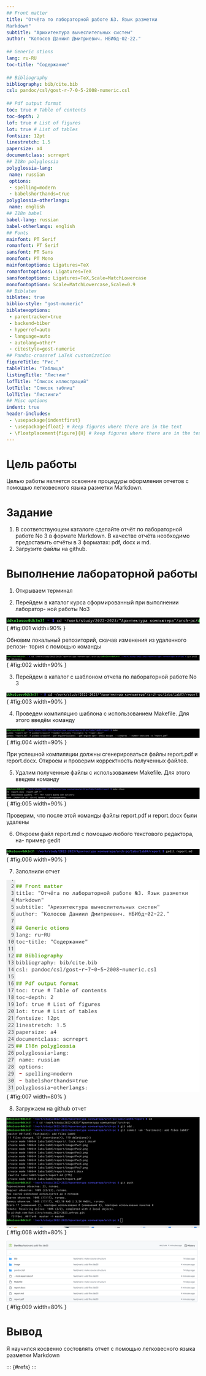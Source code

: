 ```yaml
---
## Front matter
title: "Отчёта по лабораторной работе №3. Язык разметки
Markdown"
subtitle: "Арихитектура вычеслительных систем"
author: "Колосов Даниил Дмитриевич. НБИбд-02-22."

## Generic otions
lang: ru-RU
toc-title: "Содержание"

## Bibliography
bibliography: bib/cite.bib
csl: pandoc/csl/gost-r-7-0-5-2008-numeric.csl

## Pdf output format
toc: true # Table of contents
toc-depth: 2
lof: true # List of figures
lot: true # List of tables
fontsize: 12pt
linestretch: 1.5
papersize: a4
documentclass: scrreprt
## I18n polyglossia
polyglossia-lang:
 name: russian
 options:
 - spelling=modern
 - babelshorthands=true
polyglossia-otherlangs:
 name: english
## I18n babel
babel-lang: russian
babel-otherlangs: english
## Fonts
mainfont: PT Serif
romanfont: PT Serif
sansfont: PT Sans
monofont: PT Mono
mainfontoptions: Ligatures=TeX
romanfontoptions: Ligatures=TeX
sansfontoptions: Ligatures=TeX,Scale=MatchLowercase
monofontoptions: Scale=MatchLowercase,Scale=0.9
## Biblatex
biblatex: true
biblio-style: "gost-numeric"
biblatexoptions:
 - parentracker=true
 - backend=biber
 - hyperref=auto
 - language=auto
 - autolang=other*
 - citestyle=gost-numeric
## Pandoc-crossref LaTeX customization
figureTitle: "Рис."
tableTitle: "Таблица"
listingTitle: "Листинг"
lofTitle: "Список иллюстраций"
lotTitle: "Список таблиц"
lolTitle: "Листинги"
## Misc options
indent: true
header-includes:
 - \usepackage{indentfirst}
 - \usepackage{float} # keep figures where there are in the text
 - \floatplacement{figure}{H} # keep figures where there are in the text
---
```


# Цель работы

Целью работы является освоение процедуры оформления отчетов с помощью
легковесного языка разметки Markdown.

# Задание
1. В соответствующем каталоге сделайте отчёт по лабораторной работе No 3
в формате Markdown. В качестве отчёта необходимо предоставить отчёты
в 3 форматах: pdf, docx и md.
2. Загрузите файлы на github.

# Выполнение лабораторной работы
1. Открываем терминал

2. Перейдем в каталог курса сформированный при выполнении лаборатор-
ной работы No3

![Файлы](image/Рис1.png){ #fig:001 width=90% }

Обновим локальный репозиторий, скачав изменения из удаленного репози-
тория с помощью команды

![git full](image/Рис2.png){ #fig:002 width=90% }

3. Перейдем в каталог с шаблоном отчета по лабораторной работе No 3

![ Файлы ](image/Рис3.png){ #fig:003 width=90% }

4. Проведем компиляцию шаблона с использованием Makefile. Для этого
введём команду

![Создание](image/Рис4.png){ #fig:004 width=90% }

При успешной компиляции должны сгенерироваться файлы report.pdf и
report.docx. Откроем и проверим корректность полученных файлов.

5. Удалим полученные файлы с использованием Makefile. Для этого введем
команду

![Удаление](image/Рис5.png){ #fig:005 width=90% }

Проверим, что после этой команды файлы report.pdf и report.docx были
удалены

6. Откроем файл report.md c помощью любого текстового редактора, на-
пример gedit

![Открытие](image/Рис6.png){ #fig:006 width=90% }

7. Заполнили отчет

![Загрузка ](image/Рис7.png){ #fig:007 width=80% }

8. Загружаем на github отчет

![Загрузка ](image/Рис8.png){ #fig:008 width=80% }

![github](image/Рис9.png){ #fig:009 width=80% }

# Вывод

Я научился косвенно состовлять отчет с помощью
легковесного языка разметки Markdown

::: {#refs}
:::
